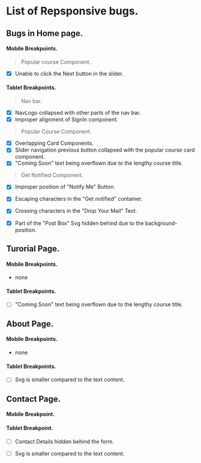 # List of Repsponsive bugs.


## Bugs in Home page.

#### Mobile Breakpoints.

> Popular course Component.
    
- [X] Unable to click the Next button in the slider.


#### Tablet Breakpoints.

> Nav bar.

-  [X] NavLogo collapsed with other parts of the nav bar.
-  [X] Improper alignment of SignIn component. 
   
> Popular Course Component.
- [X] Overlapping Card Components.
- [X] Slider navigation previous button collapsed with the popular course card component.
- [X] "Coming Soon" text being overflown due to the lengthy course title.
 
> Get Notified Component.  
    
- [X] Improper position of "Notify Me" Button.
- [X] Escaping characters in the "Get notified" container. 
- [X] Crossing characters in the "Drop Your Mail" Text.
- [X] Part of the "Post Box" Svg hidden behind due to the background-position.  

   
   
## Turorial Page.

#### Mobile Breakpoints.

- none


#### Tablet Breakpoints.

- [ ] "Coming Soon" text being overflown due to the lengthy course title.



## About Page.

#### Mobile Breakpoints.

- none
#### Tablet Breakpoints.

- [ ] Svg is smaller compared to the text content.




## Contact Page.

#### Mobile Breakpoint.



#### Tablet Breakpoint.

- [ ] Contact Details hidden behind the form.
- [ ] Svg is smaller compared to the text content.



